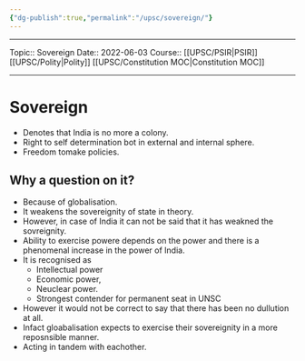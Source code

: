 ```yaml
---
{"dg-publish":true,"permalink":"/upsc/sovereign/"}
---
```


----
Topic:: Sovereign
Date:: 2022-06-03
Course:: [[UPSC/PSIR\|PSIR]]  [[UPSC/Polity\|Polity]] [[UPSC/Constitution MOC\|Constitution MOC]] 

----
# Sovereign 
- Denotes that India is no more a colony. 
- Right to self determination bot in external and internal sphere. 
- Freedom tomake policies. 

## Why a question on it? 
- Because of globalisation. 
- It weakens the sovereignity of state in theory. 
- However, in case of India it can not be said that it has weakned the sovreignity. 
- Ability to exercise powere depends on the power and there is a phenomenal increase in the power of India. 
- It is recognised as 
	- Intellectual power
	- Economic power, 
	- Neuclear power.
	- Strongest contender for permanent seat in UNSC
- However it would not be correct to say that there has been no dullution at all. 
- Infact gloabalisation expects to exercise their sovereignity in a more reposnsible manner. 
- Acting in  tandem with eachother. 




